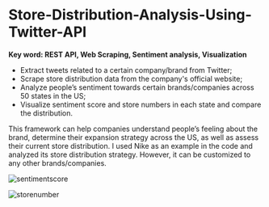 # Store-Distribution-Analysis-Using-Twitter-API
**Key word: REST API, Web Scraping, Sentiment analysis, Visualization**

* Extract tweets related to a certain company/brand from Twitter; 
* Scrape store distribution data from the company's official website;
* Analyze people’s sentiment towards certain brands/companies across 50 states in the US;
* Visualize sentiment score and store numbers in each state and compare the distribution.

This framework can help companies understand people’s feeling about the brand, determine their expansion strategy across the US, as well as assess their current store distribution. I used Nike as an example in the code and analyzed its store distribution strategy. However, it can be customized to any other brands/companies.

![sentimentscore](https://cloud.githubusercontent.com/assets/19809011/19506237/aa28e37a-957e-11e6-919f-a096906367a1.png)

![storenumber](https://cloud.githubusercontent.com/assets/19809011/19506271/e7779816-957e-11e6-8e37-91cc8959e949.png)
